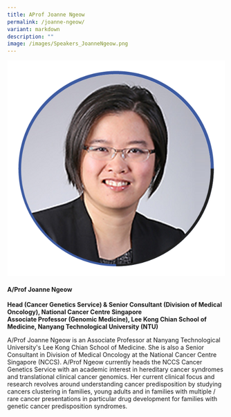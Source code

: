 ```yaml
---
title: AProf Joanne Ngeow
permalink: /joanne-ngeow/
variant: markdown
description: ""
image: /images/Speakers_JoanneNgeow.png
---
```

<div class="row">
<div class="col is-3">
<img src="/images/Speakers_JoanneNgeow.png">
</div>
<div class="col is-9 speaker-details">
	<h4><b>A/Prof Joanne Ngeow</b></h4>
<b>Head (Cancer Genetics Service) &amp; Senior Consultant (Division of Medical Oncology), National Cancer Centre Singapore<br>
	Associate Professor (Genomic Medicine), Lee Kong Chian School of Medicine, Nanyang Technological University (NTU)</b>
	
<p>A/Prof Joanne Ngeow is an Associate Professor at Nanyang Technological University's Lee Kong Chian School of Medicine. She is also a Senior Consultant in Division of Medical Oncology at the National Cancer Centre Singapore (NCCS). A/Prof Ngeow currently heads the NCCS Cancer Genetics Service with an academic interest in hereditary cancer syndromes and translational clinical cancer genomics. Her current clinical focus and research revolves around understanding cancer predisposition by studying cancers clustering in families, young adults and in families with multiple / rare cancer presentations in particular drug development for families with genetic cancer predisposition syndromes.
</p>
</div>
</div>